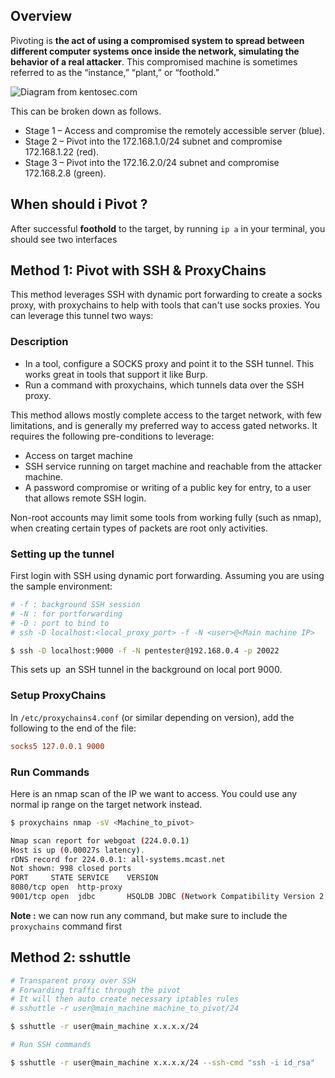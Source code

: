 ## **Overview**

Pivoting is **the act of using a compromised system to spread between different computer systems once inside the network, simulating the behavior of a real attacker**. This compromised machine is sometimes referred to as the “instance,” “plant,” or “foothold.”

![Diagram from kentosec.com](https://kentosec.files.wordpress.com/2022/01/pivoting2.png)

This can be broken down as follows.

- Stage 1 – Access and compromise the remotely accessible server (blue).
- Stage 2 – Pivot into the 172.168.1.0/24 subnet and compromise 172.168.1.22 (red).
- Stage 3 – Pivot into the 172.16.2.0/24 subnet and compromise 172.168.2.8 (green).
## **When should i Pivot ?**

After successful **foothold** to the target, by running `ip a` in your terminal, you should see two interfaces


## **Method 1: Pivot with SSH & ProxyChains**

This method leverages SSH with dynamic port forwarding to create a socks proxy, with proxychains to help with tools that can't use socks proxies. You can leverage this tunnel two ways:

### **Description**

- In a tool, configure a SOCKS proxy and point it to the SSH tunnel. This works great in tools that support it like Burp.
- Run a command with proxychains, which tunnels data over the SSH proxy.

This method allows mostly complete access to the target network, with few limitations, and is generally my preferred way to access gated networks. It requires the following pre-conditions to leverage:

- Access on target machine
- SSH service running on target machine and reachable from the attacker machine.
- A password compromise or writing of a public key for entry, to a user that allows remote SSH login.

Non-root accounts may limit some tools from working fully (such as nmap), when creating certain types of packets are root only activities.

### **Setting up the tunnel**

First login with SSH using dynamic port forwarding. Assuming you are using the sample environment:

```bash
# -f : background SSH session
# -N : for portforwarding
# -D : port to bind to
# ssh -D localhost:<local_proxy_port> -f -N <user>@<Main machine IP>

$ ssh -D localhost:9000 -f -N pentester@192.168.0.4 -p 20022
```

This sets up  an SSH tunnel in the background on local port 9000.

### Setup ProxyChains

In `/etc/proxychains4.conf` (or similar depending on version), add the following to the end of the file:

```conf
socks5 127.0.0.1 9000
```

### Run Commands

Here is an nmap scan of the IP we want to access. You could use any normal ip range on the target network instead.

```bash
$ proxychains nmap -sV <Machine_to_pivot>

Nmap scan report for webgoat (224.0.0.1)
Host is up (0.00027s latency).
rDNS record for 224.0.0.1: all-systems.mcast.net
Not shown: 998 closed ports
PORT     STATE SERVICE    VERSION
8080/tcp open  http-proxy
9001/tcp open  jdbc       HSQLDB JDBC (Network Compatibility Version 2.3.4.0)
```

**Note :** we can now run any command, but make sure to include the `proxychains` command first

## **Method 2: sshuttle** 

```bash
# Transparent proxy over SSH  
# Forwarding traffic through the pivot 
# It will then auto create necessary iptables rules
# sshuttle -r user@main_machine machine_to_pivot/24

$ sshuttle -r user@main_machine x.x.x.x/24

# Run SSH commands

$ sshuttle -r user@main_machine x.x.x.x/24 --ssh-cmd "ssh -i id_rsa"
```

